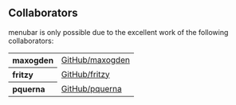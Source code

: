 ## Collaborators

menubar is only possible due to the excellent work of the following collaborators:

<table><tbody><tr><th align="left">maxogden</th><td><a href="https://github.com/maxogden">GitHub/maxogden</a></td></tr>
<tr><th align="left">fritzy</th><td><a href="https://github.com/fritzy">GitHub/fritzy</a></td></tr>
<tr><th align="left">pquerna</th><td><a href="https://github.com/pquerna">GitHub/pquerna</a></td></tr>
</tbody></table>
